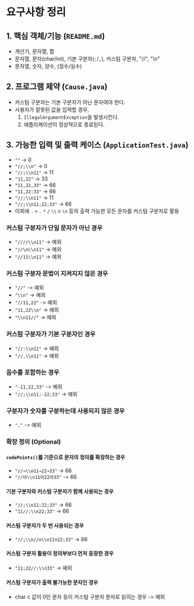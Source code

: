 # 요구사항 정리

## 1. 핵심 객체/기능 (`README.md`)

- 계산기, 문자열, 합
- 문자열, 문자(char/int), 기본 구분자(`:`/`,`), 커스텀 구분자, "//", "\n"
- 문자열, 숫자, 양수, (정수/실수)

## 2. 프로그램 제약 (`Cause.java`)

- 커스텀 구분자는 기본 구분자가 아닌 문자여야 한다.
- 사용자가 잘못된 값을 입력할 경우,
  1.  `IllegalArgumentException`을 발생시킨다.
  2.  애플리케이션이 정상적으로 종료된다.

## 3. 가능한 입력 및 출력 케이스 (`ApplicationTest.java`)

- `""` -> 0
- `"//;\\n"` -> 0
- `"//;\\n11"` -> 11
- `"11,22"` -> 33
- `"11,22,33"` -> 66
- `"11,22:33"` -> 66
- `"//;\\n11"` -> 11
- `"//;\\n11;22;33"` -> 66
- 이외에 `-` `+` `.` `*` `/` `\\` `n` `\n` 등의 출력 가능한 모든 문자를 커스텀 구분자로 활용

### 커스텀 구분자가 단일 문자가 아닌 경우

- `"////\\n11"` -> 예외
- `"//\n\\n11"` -> 예외
- `"//11\\n11"` -> 예외

### 커스텀 구분자 문법이 지켜지지 않은 경우

- `"//"` -> 예외
- `"\\n"` -> 예외
- `"//11,22"` -> 예외
- `"11,22\\n"` -> 예외
- `"\\n11//"` -> 예외

### 커스텀 구분자가 기본 구분자인 경우

- `"//:\\n11"` -> 예외
- `"//,\\n11"` -> 예외

### 음수를 포함하는 경우

- `"-11,22,33"` -> 예외
- `"//;\\n11;-22;33"` -> 예외

### 구분자가 숫자를 구분하는데 사용되지 않은 경우

- `","` -> 예외

### 확장 정의 (Optional)

#### `codePoints()`를 기준으로 문자의 정의를 확장하는 경우

- `"//→\\n11→22→33"` -> 66
- `"//아\\n11아22아33"` -> 66

#### 기본 구분자와 커스텀 구분자가 함께 사용되는 경우

- `"//;\\n11:22;33"` -> 66
- `"11//;\\n22;33"` -> 66

#### 커스텀 구분자가 두 번 사용되는 경우

- `"//;\\n//n\\n11n22;33"` -> 66

#### 커스텀 구분자 활용이 정의부보다 먼저 등장한 경우

- `"11;22//;\\n33"` -> 예외

#### 커스텀 구분자가 출력 불가능한 문자인 경우

- char c 값이 0인 문자 등이 커스텀 구분자 문자로 읽히는 경우 -> 예외
